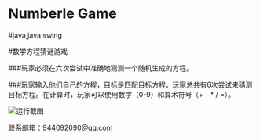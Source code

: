 # Numberle Game

#java,java swing

#数学方程猜谜游戏

###玩家必须在六次尝试中准确地猜测一个随机生成的方程。

###玩家输入他们自己的方程，目标是匹配目标方程。玩家总共有6次尝试来猜测目标方程。在计算时，玩家可以使用数字（0-9）和算术符号（+ - * / =）。

![运行截图](https://github.com/jimmy2333/Numberle/assets/48822858/4ab9906a-910e-4368-817f-aeaf9bf421df)

联系邮箱：944092090@qq.com
